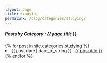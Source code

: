 ```yaml
---
layout: page
title: Studying
permalink: /blog/categories/studying/
---
```


<h5> Posts by Category : {{ page.title }} </h5>

<div class="card">
{% for post in site.categories.studying %}
 <li class="category-posts"><span>{{ post.date | date_to_string }}</span> &nbsp; <a href="{{ post.url }}">{{ post.title }}</a></li>
{% endfor %}
</div>